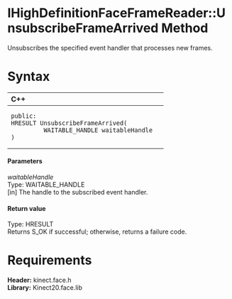 IHighDefinitionFaceFrameReader::UnsubscribeFrameArrived Method  
==============================================================  

Unsubscribes the specified event handler that processes new frames. <span id="syntaxSection"></span>

Syntax  
======  

<table>
<colgroup>
<col width="100%" />
</colgroup>
<thead>
<tr class="header">
<th align="left">C++</th>
</tr>
</thead>
<tbody>
<tr class="odd">
<td align="left"><pre><code>public:  
HRESULT UnsubscribeFrameArrived(  
         WAITABLE_HANDLE waitableHandle  
)</code></pre></td>
</tr>
</tbody>
</table>

<span id="ID4EG"></span>
#### Parameters  

*waitableHandle*    
Type: WAITABLE\_HANDLE  
[in] The handle to the subscribed event handler.  

<span id="ID4EP"></span>
#### Return value  

Type: HRESULT  
Returns S\_OK if successful; otherwise, returns a failure code.  

<span id="requirements"></span>

Requirements  
============  

**Header:** kinect.face.h  
**Library:** Kinect20.face.lib  



<!--Please do not edit the data in the comment block below.-->
<!--
TOCTitle : UnsubscribeFrameArrived Method
RLTitle : IHighDefinitionFaceFrameReader::UnsubscribeFrameArrived Method
KeywordK : UnsubscribeFrameArrived method
KeywordK : IHighDefinitionFaceFrameReader::UnsubscribeFrameArrived method
KeywordF : IHighDefinitionFaceFrameReader::UnsubscribeFrameArrived
KeywordF : UnsubscribeFrameArrived
KeywordF : Microsoft.Kinect.face.IHighDefinitionFaceFrameReader.UnsubscribeFrameArrived(WAITABLE_HANDLE)
KeywordA : M:Microsoft.Kinect.face.IHighDefinitionFaceFrameReader.UnsubscribeFrameArrived(WAITABLE_HANDLE)
AssetID : M:Microsoft.Kinect.face.IHighDefinitionFaceFrameReader.UnsubscribeFrameArrived(WAITABLE_HANDLE)
Locale : en-us
CommunityContent : 1
APIType : Managed
APILocation : 
APIName : Microsoft.Kinect.face.IHighDefinitionFaceFrameReader::UnsubscribeFrameArrived
TargetOS : Windows
TopicType : kbSyntax
DevLang : C++
DocSet : K4Wv2
ProjType : K4Wv2Proj
Technology : Kinect for Windows
Product : Kinect for Windows SDK v2
productversion : 20
-->
